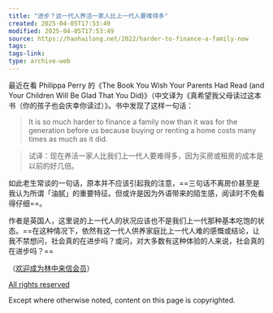 ```yaml
---
title: "进步？这一代人养活一家人比上一代人要难得多"
created: 2025-04-05T17:53:49
modified: 2025-04-05T17:53:49
source: https://haohailong.net/2022/harder-to-finance-a-family-now
tags:
tags-link:
type: archive-web
---
```

最近在看 Philippa Perry 的《The Book You Wish Your Parents Had Read (and Your Children Will Be Glad That You Did)》（中文译为《真希望我父母读过这本书（你的孩子也会庆幸你读过）》。书中发现了这样一句话：

> It is so much harder to finance a family now than it was for the generation before us because buying or renting a home costs many times as much as it did.

> 试译：现在养活一家人比我们上一代人要难得多，因为买房或租房的成本是以前的好几倍。

如此老生常谈的一句话，原本并不应该引起我的注意，==三句话不离房价甚至是我认为所谓「油腻」的重要特征。但或许是因为外语带来的陌生感，阅读时不免看得仔细==。

作者是英国人，这里说的上一代人的状况应该也不是我们上一代那种基本吃饱的状态。==在这种情况下，依然有这一代人供养家庭比上一代人难的感慨或结论，让我不禁想问，社会真的在进步吗？或问，对大多数有这种体验的人来说，社会真的在进步吗？==

（[欢迎成为林中来信会员](https://laixin.one/membership/)）

[All rights reserved](https://wikipedia.org/wiki/Copyright)

Except where otherwise noted, content on this page is copyrighted.